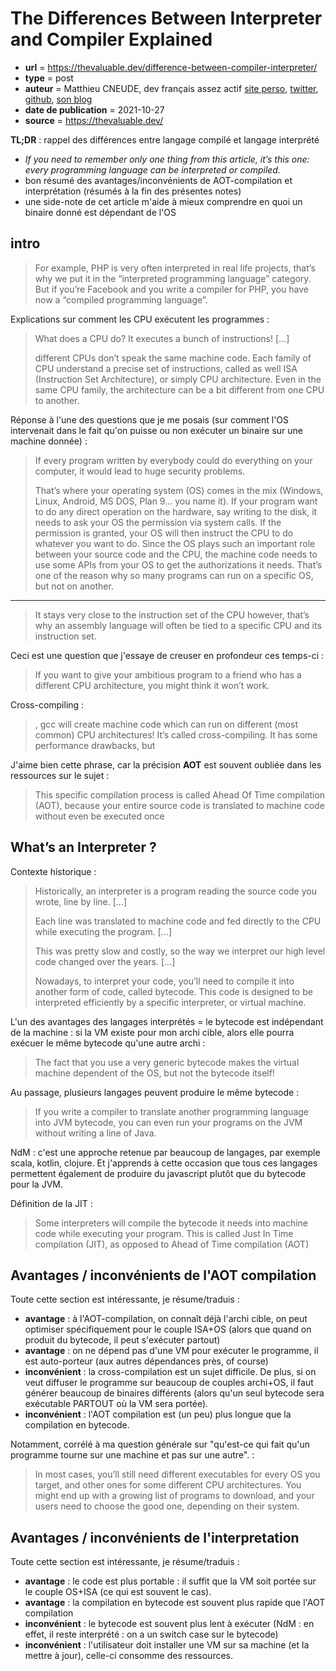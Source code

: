 # The Differences Between Interpreter and Compiler Explained

- **url** = https://thevaluable.dev/difference-between-compiler-interpreter/
- **type** = post
- **auteur** = Matthieu CNEUDE, dev français assez actif [site perso](https://matthieucneude.com/), [twitter](https://twitter.com/Cneude_Matthieu), [github](https://github.com/Phantas0s), [son blog](https://thevaluable.dev/page/about/)
- **date de publication** = 2021-10-27
- **source** = https://thevaluable.dev/

**TL;DR** : rappel des différences entre langage compilé et langage interprété
- *If you need to remember only one thing from this article, it’s this one: every programming language can be interpreted or compiled.*
- bon résumé des avantages/inconvénients de AOT-compilation et interprétation (résumés à la fin des présentes notes)
- une side-note de cet article m'aide à mieux comprendre en quoi un binaire donné est dépendant de l'OS

## intro

> For example, PHP is very often interpreted in real life projects, that’s why we put it in the “interpreted programming language” category. But if you’re Facebook and you write a compiler for PHP, you have now a “compiled programming language”.

Explications sur comment les CPU exécutent les programmes :

> What does a CPU do? It executes a bunch of instructions! [...]
>
> different CPUs don’t speak the same machine code. Each family of CPU understand a precise set of instructions, called as well ISA (Instruction Set Architecture), or simply CPU architecture. Even in the same CPU family, the architecture can be a bit different from one CPU to another.

Réponse à l'une des questions que je me posais (sur comment l'OS intervenait dans le fait qu'on puisse ou non exécuter un binaire sur une machine donnée) :

> If every program written by everybody could do everything on your computer, it would lead to huge security problems.
>
> That’s where your operating system (OS) comes in the mix (Windows, Linux, Android, MS DOS, Plan 9… you name it). If your program want to do any direct operation on the hardware, say writing to the disk, it needs to ask your OS the permission via system calls.
> If the permission is granted, your OS will then instruct the CPU to do whatever you want to do. Since the OS plays such an important role between your source code and the CPU, the machine code needs to use some APIs from your OS to get the authorizations it needs. That’s one of the reason why so many programs can run on a specific OS, but not on another.

----

> It stays very close to the instruction set of the CPU however, that’s why an assembly language will often be tied to a specific CPU and its instruction set.

Ceci est une question que j'essaye de creuser en profondeur ces temps-ci :

> If you want to give your ambitious program to a friend who has a different CPU architecture, you might think it won’t work.

Cross-compiling :

> , gcc will create machine code which can run on different (most common) CPU architectures! It’s called cross-compiling. It has some performance drawbacks, but

J'aime bien cette phrase, car la précision **AOT** est souvent oubliée dans les ressources sur le sujet :

> This specific compilation process is called Ahead Of Time compilation (AOT), because your entire source code is translated to machine code without even be executed once

## What’s an Interpreter ?

Contexte historique :

> Historically, an interpreter is a program reading the source code you wrote, line by line. [...]
> 
> Each line was translated to machine code and fed directly to the CPU while executing the program. [...]
> 
> This was pretty slow and costly, so the way we interpret our high level code changed over the years. [...]
> 
> Nowadays, to interpret your code, you’ll need to compile it into another form of code, called bytecode. This code is designed to be interpreted efficiently by a specific interpreter, or virtual machine.

L'un des avantages des langages interprétés = le bytecode est indépendant de la machine : si la VM existe pour mon archi cible, alors elle pourra exécuer le même bytecode qu'une autre archi :

> The fact that you use a very generic bytecode makes the virtual machine dependent of the OS, but not the bytecode itself!

Au passage, plusieurs langages peuvent produire le même bytecode :

> If you write a compiler to translate another programming language into JVM bytecode, you can even run your programs on the JVM without writing a line of Java.

NdM : c'est une approche retenue par beaucoup de langages, par exemple scala, kotlin, clojure. Et j'apprends à cette occasion que tous ces langages permettent également de produire du javascript plutôt que du bytecode pour la JVM.

Définition de la JIT :

> Some interpreters will compile the bytecode it needs into machine code while executing your program. This is called Just In Time compilation (JIT), as opposed to Ahead of Time compilation (AOT)

## Avantages / inconvénients de l'AOT compilation

Toute cette section est intéressante, je résume/traduis :
- **avantage** : à l'AOT-compilation, on connaît déjà l'archi cible, on peut optimiser spécifiquement pour le couple ISA+OS (alors que quand on produit du bytecode, il peut s'exécuter partout)
- **avantage** : on ne dépend pas d'une VM pour exécuter le programme, il est auto-porteur (aux autres dépendances près, of course)
- **inconvénient** : la cross-compilation est un sujet difficile. De plus, si on veut diffuser le programme sur beaucoup de couples archi+OS, il faut générer beaucoup de binaires différents (alors qu'un seul bytecode sera exécutable PARTOUT où la VM sera portée).
- **inconvénient** : l'AOT compilation est (un peu) plus longue que la compilation en bytecode.

Notamment, corrélé à ma question générale sur "qu'est-ce qui fait qu'un programme tourne sur une machine et pas sur une autre". :

> In most cases, you’ll still need different executables for every OS you target, and other ones for some different CPU architectures. You might end up with a growing list of programs to download, and your users need to choose the good one, depending on their system.

## Avantages / inconvénients de l'interpretation

Toute cette section est intéressante, je résume/traduis :
- **avantage** : le code est plus portable : il suffit que la VM soit portée sur le couple OS+ISA (ce qui est souvent le cas).
- **avantage** : la compilation en bytecode est souvent plus rapide que l'AOT compilation
- **inconvénient** : le bytecode est souvent plus lent à exécuter (NdM : en effet, il reste interprété : on a un switch case sur le bytecode)
- **inconvénient** : l'utilisateur doit installer une VM sur sa machine (et la mettre à jour), celle-ci consomme des ressources.
